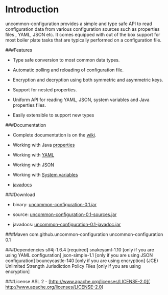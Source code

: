 # Introduction
uncommon-configuration provides a simple and type safe API to read configuration data from various configuration sources such as properties files , YAML, JSON etc. It comes equipped with out of the box
support for most boiler plate tasks that are typically performed on a configuration file.

###Features

+ Type safe conversion to most common data types.

+ Automatic polling and reloading of configuration file.

+ Encryption and decryption using both symmetric and asymmetric keys.

+ Support for nested properties.

+ Uniform API for reading YAML, JSON, system variables and Java properties files.

+ Easily extensible to support new types

###Documentation
+  Complete documentation is on the [wiki](https://github.com/MuhammadAshraf/uncommon-configuration/wiki).

+  Working with Java [properties](https://github.com/MuhammadAshraf/uncommon-configuration/wiki/PropertiesFile)

+  Working with [YAML](https://github.com/MuhammadAshraf/uncommon-configuration/wiki/YAMLFile)

+  Working with [JSON](https://github.com/MuhammadAshraf/uncommon-configuration/wiki/PropertiesFile)

+  Working with [System variables](https://github.com/MuhammadAshraf/uncommon-configuration/wiki/SystemProperties)

+  [javadocs](http://muhammadashraf.github.com/uncommon-configuration/uncommon-configuration-0.1-javadoc/)

###Download

+  binary: [uncommon-configuration-0.1.jar](https://oss.sonatype.org/service/local/repositories/releases/content/com/github/uncommon-configuration/uncommon-configuration/0.1/uncommon-configuration-0.1.jar)

+  source: [uncommon-configuration-0.1-sources.jar](https://oss.sonatype.org/service/local/repositories/releases/content/com/github/uncommon-configuration/uncommon-configuration/0.1//uncommon-configuration-0.1-sources.jar)

+  javadocs: [uncommon-configuration-0.1-javadoc.jar](https://oss.sonatype.org/service/local/repositories/releases/content/com/github/uncommon-configuration/uncommon-configuration/0.1//uncommon-configuration-0.1-javadoc.jar)


###Maven
           <dependency>
            <groupId>com.github.uncommon-configuration</groupId>
            <artifactId>uncommon-configuration</artifactId>
            <version>0.1</version>
           </dependency>

###Dependencies
           slf4j-1.6.4 [required]
           snakeyaml-1.10  [only if you are using YAML configuration]
           json-simple-1.1 [only if you are using JSON configuration]
           bouncycastle-140 [only if you are using encryption]
           (JCE) Unlimited Strength Jurisdiction Policy Files  [only if you are using encryption]

###License
ASL 2 -  [http://www.apache.org/licenses/LICENSE-2.0]( http://www.apache.org/licenses/LICENSE-2.0)
